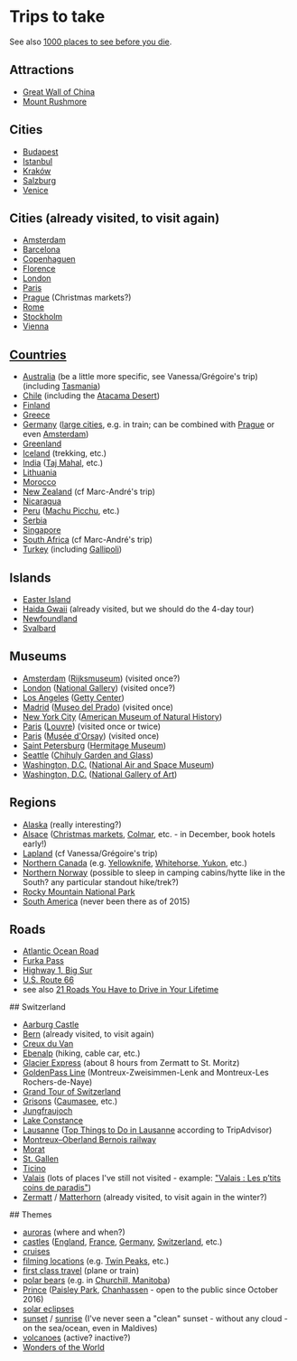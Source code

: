 # Trips to take

See also [1000 places to see before you die](http://1000places.com/).

## Attractions

* [Great Wall of China](https://en.wikipedia.org/wiki/Great_Wall_of_China)
* [Mount Rushmore](https://en.wikipedia.org/wiki/Mount_Rushmore)

## Cities

* [Budapest](https://en.wikipedia.org/wiki/Budapest)
* [Istanbul](https://en.wikipedia.org/wiki/Istanbul)
* [Kraków](https://en.wikipedia.org/wiki/Krak%C3%B3w)
* [Salzburg](https://en.wikipedia.org/wiki/Salzburg)
* [Venice](https://en.wikipedia.org/wiki/Venice)

## Cities (already visited, to visit again)

* [Amsterdam](https://en.wikipedia.org/wiki/Amsterdam)
* [Barcelona](https://en.wikipedia.org/wiki/Barcelona)
* [Copenhaguen](https://en.wikipedia.org/wiki/Copenhagen)
* [Florence](https://en.wikipedia.org/wiki/Florence)
* [London](https://en.wikipedia.org/wiki/London)
* [Paris](https://en.wikipedia.org/wiki/Paris)
* [Prague](https://en.wikipedia.org/wiki/Prague) (Christmas markets?) 
* [Rome](https://en.wikipedia.org/wiki/Rome)
* [Stockholm](https://en.wikipedia.org/wiki/Stockholm)
* [Vienna](https://en.wikipedia.org/wiki/Vienna)

## [Countries](https://en.wikipedia.org/wiki/List_of_sovereign_states)

* [Australia](https://en.wikipedia.org/wiki/Australia) (be a little more specific, see Vanessa/Grégoire's trip) (including [Tasmania](https://en.wikipedia.org/wiki/Tasmania))
* [Chile](https://en.wikipedia.org/wiki/Chile) (including the [Atacama Desert](https://en.wikipedia.org/wiki/Atacama_Desert))
* [Finland](https://en.wikipedia.org/wiki/Finland)
* [Greece](https://en.wikipedia.org/wiki/Greece)
* [Germany](https://en.wikipedia.org/wiki/Germany) ([large cities](https://en.wikipedia.org/wiki/List_of_cities_in_Germany_by_population), e.g. in train; can be combined with [Prague](https://en.wikipedia.org/wiki/Prague) or even [Amsterdam](https://en.wikipedia.org/wiki/Amsterdam))
* [Greenland](https://en.wikipedia.org/wiki/Greenland)
* [Iceland](https://en.wikipedia.org/wiki/Iceland) (trekking, etc.)
* [India](https://en.wikipedia.org/wiki/India) ([Taj Mahal](https://en.wikipedia.org/wiki/Taj_Mahal), etc.)
* [Lithuania](https://en.wikipedia.org/wiki/Lithuania)
* [Morocco](https://en.wikipedia.org/wiki/Morocco)
* [New Zealand](https://en.wikipedia.org/wiki/New_Zealand) (cf Marc-André's trip)
* [Nicaragua](https://en.wikipedia.org/wiki/Nicaragua)
* [Peru](https://en.wikipedia.org/wiki/Peru) ([Machu Picchu](https://en.wikipedia.org/wiki/Machu_Picchu), etc.)
* [Serbia](https://en.wikipedia.org/wiki/Serbia)
* [Singapore](https://en.wikipedia.org/wiki/Singapore)
* [South Africa](https://en.wikipedia.org/wiki/South_Africa) (cf Marc-André's trip)
* [Turkey](https://en.wikipedia.org/wiki/Turkey) (including [Gallipoli](https://en.wikipedia.org/wiki/Gallipoli))

## Islands

* [Easter Island](https://en.wikipedia.org/wiki/Easter_Island)
* [Haida Gwaii](https://en.wikipedia.org/wiki/Haida_Gwaii) (already visited, but we should do the 4-day tour)
* [Newfoundland](https://en.wikipedia.org/wiki/Newfoundland_(island))
* [Svalbard](https://en.wikipedia.org/wiki/Svalbard)

## Museums

* [Amsterdam](https://en.wikipedia.org/wiki/Amsterdam) ([Rijksmuseum](https://en.wikipedia.org/wiki/Rijksmuseum)) (visited once?)
* [London](https://en.wikipedia.org/wiki/London) ([National Gallery](https://en.wikipedia.org/wiki/National_Gallery)) (visited once?)
* [Los Angeles](https://en.wikipedia.org/wiki/Los_Angeles) ([Getty Center](https://en.wikipedia.org/wiki/Getty_Centers))
* [Madrid](https://en.wikipedia.org/wiki/Madrid) ([Museo del Prado](https://en.wikipedia.org/wiki/Museo_del_Prado)) (visited once)
* [New York City](https://en.wikipedia.org/wiki/New_York_City) ([American Museum of Natural History](https://en.wikipedia.org/wiki/American_Museum_of_Natural_History))
* [Paris](https://en.wikipedia.org/wiki/Paris) ([Louvre](https://en.wikipedia.org/wiki/Louvre)) (visited once or twice)
* [Paris](https://en.wikipedia.org/wiki/Paris) ([Musée d'Orsay](https://en.wikipedia.org/wiki/Mus%C3%A9e_d%27Orsay)) (visited once)
* [Saint Petersburg](https://en.wikipedia.org/wiki/Saint_Petersburg) ([Hermitage Museum](https://en.wikipedia.org/wiki/Hermitage_Museum))
* [Seattle](https://en.wikipedia.org/wiki/Seattle) ([Chihuly Garden and Glass](https://en.wikipedia.org/wiki/Chihuly_Garden_and_Glass))
* [Washington, D.C.](https://en.wikipedia.org/wiki/Washington,_D.C.) ([National Air and Space Museum](https://en.wikipedia.org/wiki/National_Air_and_Space_Museum))
* [Washington, D.C.](https://en.wikipedia.org/wiki/Washington,_D.C.) ([National Gallery of Art](https://en.wikipedia.org/wiki/National_Gallery_of_Art))

## Regions

* [Alaska](https://en.wikipedia.org/wiki/Alaska) (really interesting?)
* [Alsace](https://en.wikipedia.org/wiki/Alsace) ([Christmas markets](https://en.wikipedia.org/wiki/Christmas_market), [Colmar](https://en.wikipedia.org/wiki/Colmar), etc. - in December, book hotels early!)
* [Lapland](https://en.wikipedia.org/wiki/S%C3%A1pmi) (cf Vanessa/Grégoire's trip)
* [Northern Canada](https://en.wikipedia.org/wiki/Northern_Canada) (e.g. [Yellowknife](https://en.wikipedia.org/wiki/Yellowknife), [Whitehorse, Yukon](https://en.wikipedia.org/wiki/Whitehorse,_Yukon), etc.)
* [Northern Norway](https://en.wikipedia.org/wiki/Northern_Norway) (possible to sleep in camping cabins/hytte like in the South? any particular standout hike/trek?)
* [Rocky Mountain National Park](https://en.wikipedia.org/wiki/Rocky_Mountain_National_Park)
* [South America](https://en.wikipedia.org/wiki/South_America) (never been there as of 2015)

## Roads

* [Atlantic Ocean Road](https://en.wikipedia.org/wiki/Atlantic_Ocean_Road)
* [Furka Pass](https://en.wikipedia.org/wiki/Furka_Pass)
* [Highway 1, Big Sur](https://en.wikipedia.org/wiki/California_State_Route_1)
* [U.S. Route 66](https://en.wikipedia.org/wiki/U.S._Route_66)
* see also [21 Roads You Have to Drive in Your Lifetime](http://twistedsifter.com/2013/03/roads-to-drive-before-you-die/)

## Switzerland

* [Aarburg Castle](https://en.wikipedia.org/wiki/Aarburg_Castle)
* [Bern](https://en.wikipedia.org/wiki/Bern) (already visited, to visit again)
* [Creux du Van](https://en.wikipedia.org/wiki/Creux_du_Van)
* [Ebenalp](https://en.wikipedia.org/wiki/Ebenalp) (hiking, cable car, etc.)
* [Glacier Express](https://en.wikipedia.org/wiki/Glacier_Express) (about 8 hours from Zermatt to St. Moritz)
* [GoldenPass Line](https://en.wikipedia.org/wiki/GoldenPass_Line) (Montreux-Zweisimmen-Lenk and Montreux-Les Rochers-de-Naye)
* [Grand Tour of Switzerland](http://www.myswitzerland.com/en-ch/grand-tour-of-switzerland.html)
* [Grisons](https://en.wikipedia.org/wiki/Grisons) ([Caumasee](https://en.wikipedia.org/wiki/Caumasee), etc.)
* [Jungfraujoch](https://en.wikipedia.org/wiki/Jungfraujoch)
* [Lake Constance](https://en.wikipedia.org/wiki/Lake_Constance)
* [Lausanne](https://en.wikipedia.org/wiki/Lausanne) ([Top Things to Do in Lausanne](http://www.tripadvisor.com/Attractions-g188107-Activities-Lausanne_Canton_of_Vaud.html) according to TripAdvisor)
* [Montreux–Oberland Bernois railway](https://en.wikipedia.org/wiki/Montreux%E2%80%93Oberland_Bernois_railway)
* [Morat](https://en.wikipedia.org/wiki/Murten)
* [St. Gallen](https://en.wikipedia.org/wiki/St._Gallen)
* [Ticino](https://en.wikipedia.org/wiki/Ticino)
* [Valais](https://en.wikipedia.org/wiki/Valais) (lots of places I've still not visited - example: ["Valais : Les p’tits coins de paradis"](http://www.hebdo.ch/valais___les_coins_de_paradis_112509_.html))
* [Zermatt](https://en.wikipedia.org/wiki/Zermatt) / [Matterhorn](https://en.wikipedia.org/wiki/Matterhorn) (already visited, to visit again in the winter?)

## Themes

* [auroras](https://en.wikipedia.org/wiki/Aurora) (where and when?)
* [castles](https://en.wikipedia.org/wiki/Castle) ([England](https://en.wikipedia.org/wiki/England), [France](https://en.wikipedia.org/wiki/France), [Germany](https://en.wikipedia.org/wiki/Germany), [Switzerland](http://www.myswitzerland.com/en-ch/interests/excursion-summer/historical-switzerland/castles-palaces.html), etc.)
* [cruises](https://en.wikipedia.org/wiki/Cruise_ship)
* [filming locations](https://en.wikipedia.org/wiki/Filming_location) (e.g. [Twin Peaks](https://en.wikipedia.org/wiki/Twin_Peaks), etc.)
* [first class travel](https://en.wikipedia.org/wiki/First_class_travel) (plane or train)
* [polar bears](https://en.wikipedia.org/wiki/Polar_bear) (e.g. in [Churchill, Manitoba](https://en.wikipedia.org/wiki/Churchill,_Manitoba))
* [Prince](https://en.wikipedia.org/wiki/Prince_(musician)) ([Paisley Park](https://www.officialpaisleypark.com/), [Chanhassen](https://en.wikipedia.org/wiki/Chanhassen,_Minnesota) - open to the public since October 2016)
* [solar eclipses](https://en.wikipedia.org/wiki/Solar_eclipse)
* [sunset](https://en.wikipedia.org/wiki/Sunset) / [sunrise](https://en.wikipedia.org/wiki/Sunrise) (I've never seen a "clean" sunset - without any cloud - on the sea/ocean, even in Maldives)
* [volcanoes](https://en.wikipedia.org/wiki/Volcano) (active? inactive?)
* [Wonders of the World](https://en.wikipedia.org/wiki/Wonders_of_the_World)
